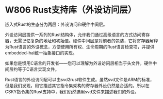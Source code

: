 # W806 Rust支持库（外设访问层）

嵌入式Rust的生态分为两层：外设访问和硬件中间层。

外设访问层提供一系列的Rust结构体，允许我们通过高级语言的方式访问寄存器，无需记忆复杂的地址和初始值。硬件中间层是对前者的包装，它将寄存器解释为Rust语言的外设概念，方便使用所有权、生命周期的Rust语言检查项，并提供embedded-hal统一抽象接口的实现。

如果您是惯用C语言的开发者——您可以理解为外设访问层相当于头文件，硬件中间层约等于C语言实现文件。

Rust语言的外设访问层可以由svd2rust软件生成。虽然svd文件是ARM的标准，但是我们发现，用它描述其它指令集架构的寄存器外设仍然是合适的。所以在CSKY指令集的Rust支持中，我们仍然选用svd文件来描述我们的外设。
